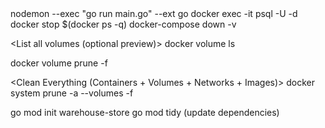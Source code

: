 <start backend with nodemon>
nodemon --exec "go run main.go" --ext go

<go to db in docker>
docker exec -it <container_name_or_id> psql -U <username> -d <database>

<stop all running Docker containers>
docker stop $(docker ps -q)

<delete all data docker volume>
docker-compose down -v

<List all volumes (optional preview)>
docker volume ls

<Delete all volumes>
docker volume prune -f

<Clean Everything (Containers + Volumes + Networks + Images)>
docker system prune -a --volumes -f


<create project>
go mod init warehouse-store
go mod tidy (update dependencies)
